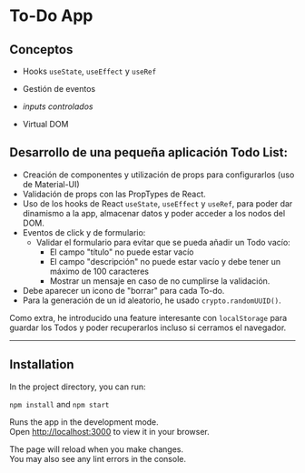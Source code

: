# To-Do App

## Conceptos

- Hooks `useState`, `useEffect` y `useRef`

- Gestión de eventos

- _inputs controlados_

- Virtual DOM

## Desarrollo de una pequeña aplicación Todo List:

- Creación de componentes y utilización de props para configurarlos (uso de Material-UI)
- Validación de props con las PropTypes de React.
- Uso de los hooks de React `useState`, `useEffect` y `useRef`, para poder dar dinamismo a la app, almacenar datos y poder acceder a los nodos del DOM.
- Eventos de click y de formulario:
    - Validar el formulario para evitar que se pueda añadir un Todo vacío:
        - El campo "título" no puede estar vacío
        - El campo "descripción" no puede estar vacío y debe tener un máximo de 100 caracteres
        - Mostrar un mensaje en caso de no cumplirse la validación.
- Debe aparecer un icono de "borrar" para cada To-do.
- Para la generación de un id aleatorio, he usado `crypto.randomUUID()`.

Como extra, he introducido una feature interesante con `localStorage` para guardar los Todos y poder recuperarlos incluso si cerramos el navegador.

---

## Installation

In the project directory, you can run:

`npm install` and `npm start`

Runs the app in the development mode.\
Open [http://localhost:3000](http://localhost:3000) to view it in your browser.

The page will reload when you make changes.\
You may also see any lint errors in the console.
